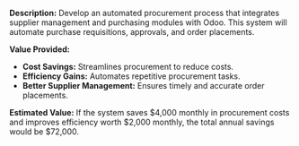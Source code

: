 **Description:**
Develop an automated procurement process that integrates supplier management and purchasing modules with Odoo. This system will automate purchase requisitions, approvals, and order placements.

**Value Provided:**
- **Cost Savings:** Streamlines procurement to reduce costs.
- **Efficiency Gains:** Automates repetitive procurement tasks.
- **Better Supplier Management:** Ensures timely and accurate order placements.

**Estimated Value:**
If the system saves $4,000 monthly in procurement costs and improves efficiency worth $2,000 monthly, the total annual savings would be $72,000.